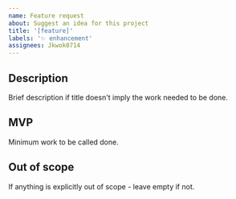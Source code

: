 ```yaml
---
name: Feature request
about: Suggest an idea for this project
title: '[feature]'
labels: '✨ enhancement'
assignees: Jkwok0714
---
```


## Description

Brief description if title doesn't imply the work needed to be done.

## MVP

Minimum work to be called done.

## Out of scope

If anything is explicitly out of scope - leave empty if not.
